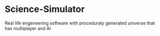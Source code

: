 # Science-Simulator
Real life engeneering software with proceduraly generated universe that has multiplayer and AI
